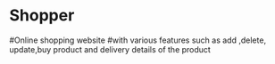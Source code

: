 # Shopper
#Online shopping website 
#with various features such as  add ,delete, update,buy product and delivery details of the product 
